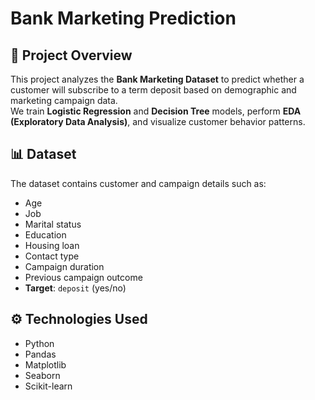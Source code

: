 # Bank Marketing Prediction

## 📌 Project Overview
This project analyzes the **Bank Marketing Dataset** to predict whether a customer will subscribe to a term deposit based on demographic and marketing campaign data.  
We train **Logistic Regression** and **Decision Tree** models, perform **EDA (Exploratory Data Analysis)**, and visualize customer behavior patterns.

## 📊 Dataset
The dataset contains customer and campaign details such as:
- Age
- Job
- Marital status
- Education
- Housing loan
- Contact type
- Campaign duration
- Previous campaign outcome
- **Target**: `deposit` (yes/no)

## ⚙️ Technologies Used
- Python
- Pandas
- Matplotlib
- Seaborn
- Scikit-learn

